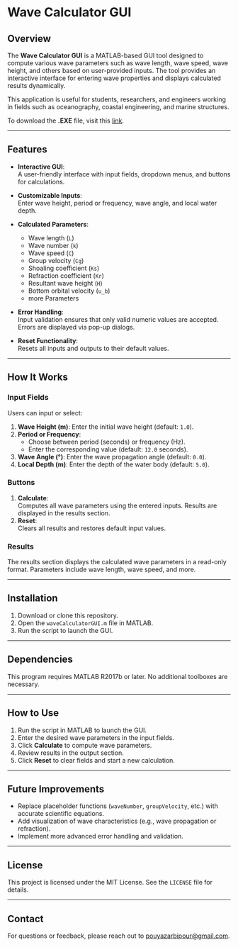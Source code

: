 # Wave Calculator GUI  

## Overview  
The **Wave Calculator GUI** is a MATLAB-based GUI tool designed to compute various wave parameters such as wave length, wave speed, wave height, and others based on user-provided inputs. The tool provides an interactive interface for entering wave properties and displays calculated results dynamically.  

This application is useful for students, researchers, and engineers working in fields such as oceanography, coastal engineering, and marine structures.

To download the **.EXE** file, visit this [link](https://drive.google.com/file/d/1GqaxNnod_319n2YhyvUYSnawCfyrBS79/view?usp=sharing).

---

## Features  
- **Interactive GUI**:  
  A user-friendly interface with input fields, dropdown menus, and buttons for calculations.  

- **Customizable Inputs**:  
  Enter wave height, period or frequency, wave angle, and local water depth.  

- **Calculated Parameters**:  
  - Wave length (`L`)  
  - Wave number (`k`)  
  - Wave speed (`C`)  
  - Group velocity (`Cg`)  
  - Shoaling coefficient (`Ks`)  
  - Refraction coefficient (`Kr`)  
  - Resultant wave height (`H`)  
  - Bottom orbital velocity (`u_b`)
  - more Parameters

- **Error Handling**:  
  Input validation ensures that only valid numeric values are accepted. Errors are displayed via pop-up dialogs.  

- **Reset Functionality**:  
  Resets all inputs and outputs to their default values.  

---

## How It Works  

### **Input Fields**
Users can input or select:  
1. **Wave Height (m)**: Enter the initial wave height (default: `1.0`).  
2. **Period or Frequency**:  
   - Choose between period (seconds) or frequency (Hz).  
   - Enter the corresponding value (default: `12.0` seconds).  
3. **Wave Angle (°)**: Enter the wave propagation angle (default: `0.0`).  
4. **Local Depth (m)**: Enter the depth of the water body (default: `5.0`).  

### **Buttons**
1. **Calculate**:  
   Computes all wave parameters using the entered inputs. Results are displayed in the results section.  
2. **Reset**:  
   Clears all results and restores default input values.  

### **Results**
The results section displays the calculated wave parameters in a read-only format. Parameters include wave length, wave speed, and more.  

---

## Installation  
1. Download or clone this repository.  
2. Open the `waveCalculatorGUI.m` file in MATLAB.  
3. Run the script to launch the GUI.  

---

## Dependencies  
This program requires MATLAB R2017b or later. No additional toolboxes are necessary.  

---

## How to Use  
1. Run the script in MATLAB to launch the GUI.  
2. Enter the desired wave parameters in the input fields.  
3. Click **Calculate** to compute wave parameters.  
4. Review results in the output section.  
5. Click **Reset** to clear fields and start a new calculation.  

---

## Future Improvements  
- Replace placeholder functions (`waveNumber`, `groupVelocity`, etc.) with accurate scientific equations.  
- Add visualization of wave characteristics (e.g., wave propagation or refraction).  
- Implement more advanced error handling and validation.  

---

## License  
This project is licensed under the MIT License. See the `LICENSE` file for details.  

---

## Contact  
For questions or feedback, please reach out to pouyazarbipour@gmail.com.
